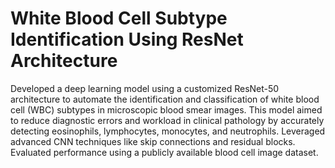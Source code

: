 # White Blood Cell Subtype Identification Using ResNet Architecture

Developed a deep learning model using a customized ResNet-50 architecture to automate the identification and classification of white blood cell (WBC) subtypes in microscopic blood smear images. This model aimed to reduce diagnostic errors and workload in clinical pathology by accurately detecting eosinophils, lymphocytes, monocytes, and neutrophils. Leveraged advanced CNN techniques like skip connections and residual blocks. Evaluated performance using a publicly available blood cell image dataset.
